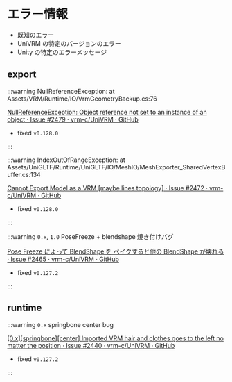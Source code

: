 # エラー情報

- 既知のエラー
- UniVRM の特定のバージョンのエラー
- Unity の特定のエラーメッセージ

## export

:::warning NullReferenceException: at Assets/VRM/Runtime/IO/VrmGeometryBackup.cs:76

[NullReferenceException: Object reference not set to an instance of an object · Issue #2479 · vrm-c/UniVRM · GitHub](https://github.com/vrm-c/UniVRM/issues/2479)

- fixed `v0.128.0`

:::

:::warning IndexOutOfRangeException: at Assets/UniGLTF/Runtime/UniGLTF/IO/MeshIO/MeshExporter_SharedVertexBuffer.cs:134

[Cannot Export Model as a VRM \[maybe lines topology\] · Issue #2472 · vrm-c/UniVRM · GitHub](https://github.com/vrm-c/UniVRM/issues/2472)

- fixed `v0.128.0`

:::

:::warning `0.x`, `1.0` PoseFreeze + blendshape 焼き付けバグ

[Pose Freeze によって BlendShape を ベイクすると他の BlendShape が壊れる · Issue #2465 · vrm-c/UniVRM · GitHub](https://github.com/vrm-c/UniVRM/issues/2465)

- fixed `v0.127.2`

:::

## runtime

:::warning `0.x` springbone center bug

[\[0.x\]\[springbone\]\[center\] Imported VRM hair and clothes goes to the left no matter the position · Issue #2440 · vrm-c/UniVRM · GitHub](https://github.com/vrm-c/UniVRM/issues/2440)

- fixed `v0.127.2`

:::
